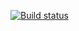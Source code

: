 [![Build status](https://ci.appveyor.com/api/projects/status/uqqtd9bopwwj4m8s?svg=true)](https://ci.appveyor.com/project/IlyaB3/patterns2)